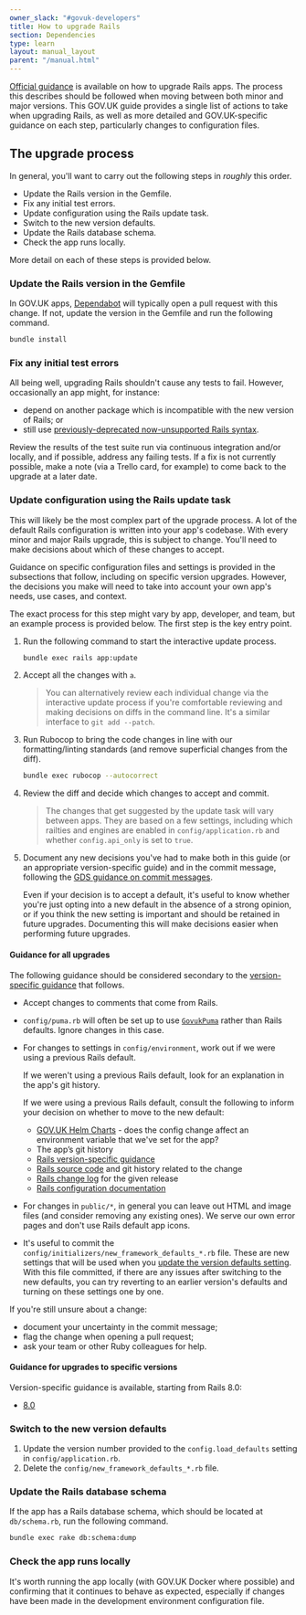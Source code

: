 ```yaml
---
owner_slack: "#govuk-developers"
title: How to upgrade Rails
section: Dependencies
type: learn
layout: manual_layout
parent: "/manual.html"
---
```


[Official guidance][official Rails guidance] is available on how to upgrade
Rails apps. The process this describes should be followed when moving between
both minor and major versions. This GOV.UK guide provides a single list of
actions to take when upgrading Rails, as well as more detailed and
GOV.UK-specific guidance on each step, particularly changes to configuration
files.

[official Rails guidance]:
  https://guides.rubyonrails.org/upgrading_ruby_on_rails.html

## The upgrade process

In general, you'll want to carry out the following steps in _roughly_ this
order.

- Update the Rails version in the Gemfile.
- Fix any initial test errors.
- Update configuration using the Rails update task.
- Switch to the new version defaults.
- Update the Rails database schema.
- Check the app runs locally.

More detail on each of these steps is provided below.

### Update the Rails version in the Gemfile

In GOV.UK apps, [Dependabot][] will typically open a pull request with this
change. If not, update the version in the Gemfile and run the following command.

```sh
bundle install
```

[Dependabot]: /manual/manage-dependencies.html

### Fix any initial test errors

All being well, upgrading Rails shouldn't cause any tests to fail. However,
occasionally an app might, for instance:

- depend on another package which is incompatible with the new version of Rails;
  or
- still use [previously-deprecated now-unsupported Rails
  syntax][unresolved-deprecation].

Review the results of the test suite run via continuous integration and/or
locally, and if possible, address any failing tests. If a fix is not currently
possible, make a note (via a Trello card, for example) to come back to the
upgrade at a later date.

[unresolved-deprecation]:
  https://github.com/alphagov/publishing-api/commit/3ea313845fb5e8882eec966eee0a5185381e72f6

### Update configuration using the Rails update task

This will likely be the most complex part of the upgrade process. A lot of the
default Rails configuration is written into your app's codebase. With every
minor and major Rails upgrade, this is subject to change. You'll need to make
decisions about which of these changes to accept.

Guidance on specific configuration files and settings is provided in the
subsections that follow, including on specific version upgrades. However, the
decisions you make will need to take into account your own app's needs, use
cases, and context.

The exact process for this step might vary by app, developer, and team, but an
example process is provided below. The first step is the key entry point.

1. Run the following command to start the interactive update process.

   ```sh
   bundle exec rails app:update
   ```

1. Accept all the changes with `a`.

   > You can alternatively review each individual change via the interactive
   > update process if you're comfortable reviewing and making decisions on
   > diffs in the command line. It's a similar interface to `git add --patch`.

1. Run Rubocop to bring the code changes in line with our formatting/linting
   standards (and remove superficial changes from the diff).

   ```sh
   bundle exec rubocop --autocorrect
   ```

1. Review the diff and decide which changes to accept and commit.

   > The changes that get suggested by the update task will vary between apps.
   > They are based on a few settings, including which railties and engines are
   > enabled in `config/application.rb` and whether `config.api_only` is set to
   > `true`.

1. Document any new decisions you've had to make both in this guide (or an
   appropriate version-specific guide) and in the commit message, following the
   [GDS guidance on commit messages][].

   Even if your decision is to accept a default, it's useful to know whether
   you're just opting into a new default in the absence of a strong opinion, or
   if you think the new setting is important and should be retained in future
   upgrades. Documenting this will make decisions easier when performing future
   upgrades.

[GDS guidance on commit messages]:
  https://gds-way.digital.cabinet-office.gov.uk/standards/source-code/working-with-git.html#commit-messages

#### Guidance for all upgrades

The following guidance should be considered secondary to the [version-specific
guidance][] that follows.

- Accept changes to comments that come from Rails.
- `config/puma.rb` will often be set up to use [`GovukPuma`][govuk-puma] rather
  than Rails defaults. Ignore changes in this case.
- For changes to settings in `config/environment`, work out if we were using a
  previous Rails default.

  If we weren't using a previous Rails default, look for an explanation in the
  app's git history.

  If we were using a previous Rails default, consult the following to inform
  your decision on whether to move to the new default:

  - [GOV.UK Helm Charts][] - does the config change affect an environment
    variable that we've set for the app?
  - The app’s git history
  - [Rails version-specific guidance][official Rails guidance]
  - [Rails source code][] and git history related to the change
  - [Rails change log][] for the given release
  - [Rails configuration documentation][]

- For changes in `public/*`, in general you can leave out HTML and image files
  (and consider removing any existing ones). We serve our own error pages and
  don't use Rails default app icons.
- It's useful to commit the `config/initializers/new_framework_defaults_*.rb`
  file. These are new settings that will be used when you [update the version
  defaults setting][]. With this file committed, if there are any issues after
  switching to the new defaults, you can try reverting to an earlier version's
  defaults and turning on these settings one by one.

If you're still unsure about a change:

- document your uncertainty in the commit message;
- flag the change when opening a pull request;
- ask your team or other Ruby colleagues for help.

[govuk-puma]:
  https://github.com/alphagov/publishing-api/blob/9b38ea8df732273fb99244a9366f41096474e714/config/puma.rb
[GOV.UK Helm Charts]: https://github.com/alphagov/govuk-helm-charts
[Rails change log]: https://github.com/rails/rails/releases
[Rails configuration documentation]:
  https://guides.rubyonrails.org/configuring.html
[Rails source code]: https://github.com/rails/rails
[update the version defaults setting]: #switch-to-the-new-version-defaults
[version-specific guidance]: #guidance-for-upgrades-to-specific-versions

#### Guidance for upgrades to specific versions

Version-specific guidance is available, starting from Rails 8.0:

- [8.0][]

[8.0]: /manual/guidance-for-upgrades-to-rails-8-0

### Switch to the new version defaults

1. Update the version number provided to the `config.load_defaults` setting in
   `config/application.rb`.
1. Delete the `config/new_framework_defaults_*.rb` file.

### Update the Rails database schema

If the app has a Rails database schema, which should be located at
`db/schema.rb`, run the following command.

```sh
bundle exec rake db:schema:dump
```

### Check the app runs locally

It's worth running the app locally (with GOV.UK Docker where possible) and
confirming that it continues to behave as expected, especially if changes have
been made in the development environment configuration file.
